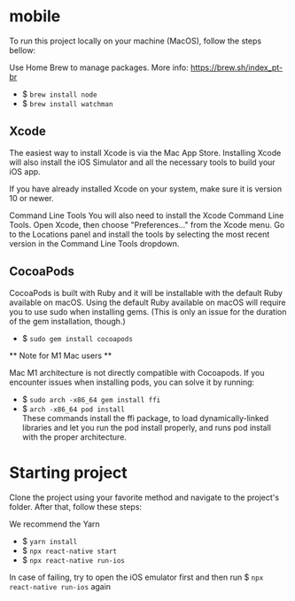 # mobile

To run this project locally on your machine (MacOS), follow the steps bellow:

Use Home Brew to manage packages. More info: https://brew.sh/index_pt-br

- $ `brew install node`
- $ `brew install watchman`

## Xcode
The easiest way to install Xcode is via the Mac App Store. Installing Xcode will also install the iOS Simulator and all the necessary tools to build your iOS app.

If you have already installed Xcode on your system, make sure it is version 10 or newer.

Command Line Tools
You will also need to install the Xcode Command Line Tools. Open Xcode, then choose "Preferences..." from the Xcode menu. Go to the Locations panel and install the tools by selecting the most recent version in the Command Line Tools dropdown.

## CocoaPods
CocoaPods is built with Ruby and it will be installable with the default Ruby available on macOS.
Using the default Ruby available on macOS will require you to use sudo when installing gems. (This is only an issue for the duration of the gem installation, though.)

- $ `sudo gem install cocoapods`

** Note for M1 Mac users **

Mac M1 architecture is not directly compatible with Cocoapods. If you encounter issues when installing pods, you can solve it by running:

- $ `sudo arch -x86_64 gem install ffi`<br/>
- $ `arch -x86_64 pod install`<br/>
These commands install the ffi package, to load dynamically-linked libraries and let you run the pod install properly, and runs pod install with the proper architecture.


# Starting project
Clone the project using your favorite method and navigate to the project's folder. After that, follow these steps:

We recommend the Yarn

- $ `yarn install`
- $ `npx react-native start`
- $ `npx react-native run-ios`

In case of failing, try to open the iOS emulator first and then run $ `npx react-native run-ios` again
